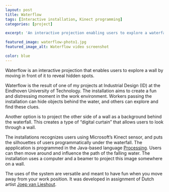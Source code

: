 ```yaml
---
layout: post
title: Waterflow
tags: [Interactive installation, Kinect programming]
categories: [project]

excerpt: 'An interactive projection enabling users to explore a waterfall by moving in front of it to reveal hidden spots.'

featured_image: waterflow-photo1.jpg
featured_image_alt: Waterflow video screenshot

color: blue
---
```


Waterflow is an interactive projection that enables users to explore a wall by moving in front of it to reveal hidden spots.

Waterflow is the result of one of my projects at Industrial Design (ID) at the Eindhoven University of Technology. The installation aims to create a fun and distressing moment in the work environment. Workers passing the installation can hide objects behind the water, and others can explore and find these clues.

Another option is to project the other side of a wall as a background behind the waterfall. This creates a type of “digital curtain” that allows users to look through a wall.

The installations recognizes users using Microsoft’s Kinect sensor, and puts the silhouettes of users programmatically under the waterfall. The appplication is programmed in the Java-based language [Processing](http://processing.org/). Users can then move around and influence the path of the falling water. The installation uses a computer and a beamer to project this image somewhere on a wall.

The uses of the system are versatile and meant to have fun when you move away from your work position. It was developed in assignment of Dutch artist [Joep van Lieshout](http://www.ateliervanlieshout.com/).